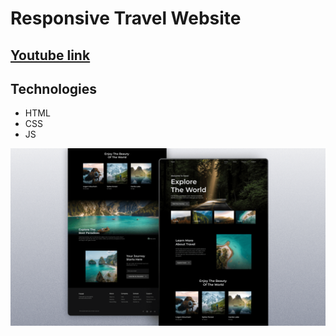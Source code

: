 # Responsive Travel Website
## [Youtube link](https://youtu.be/cgV2tN8gxCg)

## Technologies
- HTML
- CSS
- JS

![preview img](/preview.png)
